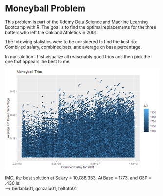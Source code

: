 # Moneyball Problem

This problem is part of the Udemy Data Science and Machine Learning Bootcamp with R.
The goal is to find the optimal replacements for the three batters who left the Oakland Athletics in 2001.

The following statistics were to be considered to find the best rio: Combined salary, combined bats, and average on base percentage.

In my solution I first visualize all reasonably good trios and then pick the one that appears the best to me.

<img src="https://github.com/bschmalbach/MoneyballProblem/blob/master/Rplot.png">

IMO, the best solution at Salary = 10,088,333, At Base =	1773, and OBP = .430 is:<br>
--> berkmla01,	gonzalu01,	heltoto01
